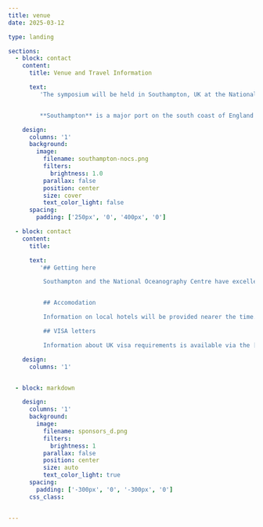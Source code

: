 ```yaml
---
title: venue
date: 2025-03-12

type: landing

sections:
  - block: contact
    content:
      title: Venue and Travel Information

      text: 
         'The symposium will be held in Southampton, UK at the National Oceanography Centre (NOC)  (Southampton University Waterfront campus), located within the port of Southampton, near the city centre with good transport links. 


         **Southampton** is a major port on the south coast of England and has a long maritime history. It has a museum partly devoted to the story of the Titanic which sailed from Southampton on its ill-fated maiden voyage in 1912. Close by is the beautiful ‘New Forest’ which was first recorded in the Domesday Book in 1086, and was a vital source of timber for the ship building industry in bygone years. The historic cities of Winchester and Salisbury, and the world heritage site Stonehenge are within easy reach by public transport.'  

    design:
      columns: '1'
      background:
        image: 
          filename: southampton-nocs.png
          filters:
            brightness: 1.0
          parallax: false
          position: center
          size: cover
          text_color_light: false
      spacing:
        padding: ['250px', '0', '400px', '0']

  - block: contact
    content:
      title: 

      text: 
         '## Getting here

          Southampton and the National Oceanography Centre have excellent travel links, including main line train station and International Airport,  details are available by [clicking here](https://noc.ac.uk/about-us/contact-us)  


          ## Accomodation

          Information on local hotels will be provided nearer the time.

          ## VISA letters

          Information about UK visa requirements is available via the [government website](https://www.gov.uk/browse/visas-immigration). Letters will be made available to registered authors of accepted papers on request.'

    design:
      columns: '1'


  - block: markdown

    design:
      columns: '1'
      background:
        image: 
          filename: sponsors_d.png
          filters:
            brightness: 1
          parallax: false
          position: center
          size: auto
          text_color_light: true
      spacing:
        padding: ['-300px', '0', '-300px', '0']
      css_class:


---
```

